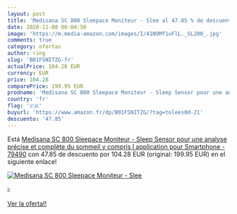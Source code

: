 ```yaml
---
layout: post
title: 'Medisana SC 800 Sleepace Moniteur - Slee al 47.85 % de descuento'
date: 2020-11-08 06:04:50
image: 'https://m.media-amazon.com/images/I/41N9Mf1uFlL._SL200_.jpg'
comments: true
category: ofertas
author: ring
slug: 'B01FSNITZG-fr'
actualPrice: 104.28 EUR
currency: EUR
price: 104.28
comparePrice: 199.95 EUR
prodname: 'Medisana SC 800 Sleepace Moniteur - Sleep Sensor pour une analyse précise et complète du sommeil  y compris l application pour Smartphone - 79490'
country: 'fr'
flag: '🇫🇷'
buyurl: 'https://www.amazon.fr/dp/B01FSNITZG/?tag=tolees0d-21'
descuento: '47.85'
---
```


Está [Medisana SC 800 Sleepace Moniteur - Sleep Sensor pour une analyse précise et complète du sommeil  y compris l application pour Smartphone - 79490](https://www.amazon.fr/dp/B01FSNITZG/?tag=tolees0d-21) con 47.85 de descuento por 104.28 EUR (original: 199.95 EUR) en el siguiente enlace!

[![Medisana SC 800 Sleepace Moniteur - Slee](https://m.media-amazon.com/images/I/41N9Mf1uFlL._SL200_.jpg)](https://www.amazon.fr/dp/B01FSNITZG/?tag=tolees0d-21)

ℹ️:


[Ver la oferta!!](https://www.amazon.fr/dp/B01FSNITZG/?tag=tolees0d-21)
